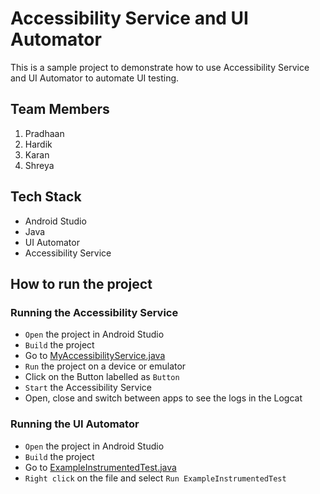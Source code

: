 # Accessibility Service and UI Automator

This is a sample project to demonstrate how to use Accessibility Service and UI Automator to
automate UI testing.

## Team Members

1. Pradhaan
2. Hardik
3. Karan
4. Shreya

## Tech Stack

- Android Studio
- Java
- UI Automator
- Accessibility Service

## How to run the project

### Running the Accessibility Service

- `Open` the project in Android Studio
- `Build` the project
- Go
  to [MyAccessibilityService.java](app/src/main/java/com/example/test/MyAccessibilityService.java)
- `Run` the project on a device or emulator
- Click on the Button labelled as `Button`
- `Start` the Accessibility Service
- Open, close and switch between apps to see the logs in the Logcat

### Running the UI Automator

- `Open` the project in Android Studio
- `Build` the project
- Go
  to [ExampleInstrumentedTest.java](app/src/androidTest/java/com/example/test/ExampleInstrumentedTest.java)
- `Right click` on the file and select `Run ExampleInstrumentedTest`
